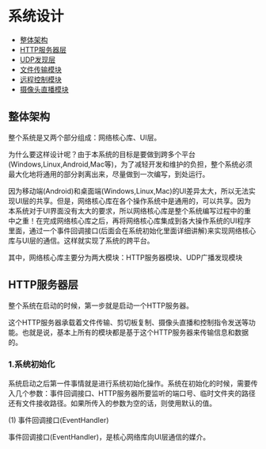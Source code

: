 # 系统设计
- [整体架构](#整体架构)
- [HTTP服务器层](#http服务器层)
- [UDP发现层](#udp发现层)
- [文件传输模块](#文件传输模块)
- [远程控制模块](#远程控制模块)
- [摄像头直播模块](#摄像头直播模块)

## 整体架构

整个系统是又两个部分组成：网络核心库、UI层。

为什么要这样设计呢？由于本系统的目标是要做到跨多个平台(Windows,Linux,Android,Mac等)，为了减轻开发和维护的负担，整个系统必须最大化地将通用的部分剥离出来，尽量做到一次编写，到处运行。

因为移动端(Android)和桌面端(Windows,Linux,Mac)的UI差异太大，所以无法实现UI层的共享。但是，网络核心库在各个操作系统中是通用的，可以共享。因为本系统对于UI界面没有太大的要求，所以网络核心库是整个系统编写过程中的重中之重！在完成网络核心库之后，再将网络核心库集成到各大操作系统的UI程序里面，通过一个事件回调接口(后面会在系统初始化里面详细讲解)来实现网络核心库与UI层的通信。这样就实现了系统的跨平台。

其中，网络核心库主要分为两大模块：HTTP服务器模块、UDP广播发现模块

## HTTP服务器层

整个系统在启动的时候，第一步就是启动一个HTTP服务器。

这个HTTP服务器承载着文件传输、剪切板复制、摄像头直播和控制指令发送等功能。也就是说，基本上所有的模块都是基于这个HTTP服务器来传输信息和数据的。

### __1.系统初始化__

系统启动之后第一件事情就是进行系统初始化操作。系统在初始化的时候，需要传入几个参数：事件回调接口、HTTP服务器所要监听的端口号、临时文件夹的路径还有文件接收路径。如果所传入的参数为空的话，则使用默认的值。

(1) 事件回调接口(EventHandler)

事件回调接口(EventHandler)，是核心网络库向UI层通信的媒介。

